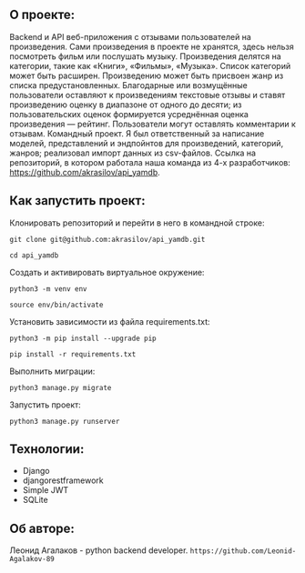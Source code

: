 ## О проекте:

Backend и API веб-приложения с отзывами пользователей на произведения. Сами произведения в проекте не хранятся, здесь нельзя посмотреть фильм или послушать музыку. Произведения делятся на категории, такие как «Книги», «Фильмы», «Музыка». Список категорий может быть расширен. Произведению может быть присвоен жанр из списка предустановленных. Благодарные или возмущённые пользователи оставляют к произведениям текстовые отзывы и ставят произведению оценку в диапазоне от одного до десяти; из пользовательских оценок формируется усреднённая оценка произведения — рейтинг. Пользователи могут оставлять комментарии к отзывам.
Командный проект. Я был ответственный за написание моделей, представлений и эндпойнтов для произведений, категорий, жанров; реализовал импорт данных из csv-файлов. Ссылка на репозиторий, в котором работала наша команда из 4-х разработчиков: https://github.com/akrasilov/api_yamdb.


## Как запустить проект:

Клонировать репозиторий и перейти в него в командной строке:

```
git clone git@github.com:akrasilov/api_yamdb.git
```

```
cd api_yamdb
```

Cоздать и активировать виртуальное окружение:

```
python3 -m venv env
```

```
source env/bin/activate
```

Установить зависимости из файла requirements.txt:

```
python3 -m pip install --upgrade pip
```

```
pip install -r requirements.txt
```

Выполнить миграции:

```
python3 manage.py migrate
```

Запустить проект:

```
python3 manage.py runserver
```


## Технологии:

* Django
* djangorestframework
* Simple JWT
* SQLite


## Об авторе:
Леонид Агалаков - python backend developer.
`https://github.com/Leonid-Agalakov-89`
